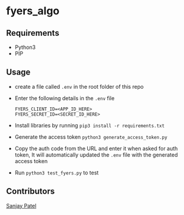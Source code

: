 # fyers_algo

## Requirements
- Python3
- PIP

## Usage
- create a file called `.env` in the root folder of this repo
- Enter the following details in the `.env` file
  ```
  FYERS_CLIENT_ID=<APP_ID_HERE>
  FYERS_SECRET_ID=<SECRET_ID_HERE>
  ```

- Install libraries by running `pip3 install -r requirements.txt`
- Generate the access token `python3 generate_access_token.py`
- Copy the auth code from the URL and enter it when asked for auth token, It will automatically updated the `.env` file with the generated access token
- Run `python3 test_fyers.py` to test

## Contributors
[Sanjay Patel](https://github.com/sanju918)

